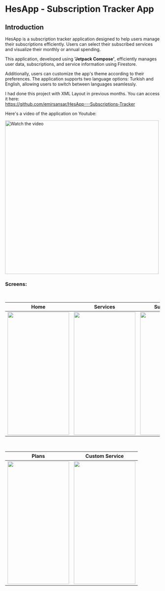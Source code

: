 # HesApp - Subscription Tracker App

## Introduction
HesApp is a subscription tracker application designed to help users manage their subscriptions efficiently. Users can select their subscribed services and visualize their monthly or annual spending.

This application, developed using **'Jetpack Compose'**, efficiently manages user data, subscriptions, and service information using Firestore.

Additionally, users can customize the app's theme according to their preferences. The application supports two language options: Turkish and English, allowing users to switch between languages seamlessly.

I had done this project with XML Layout in previous months. You can access it here: <br> https://github.com/emirsansar/HesApp---Subscriptions-Tracker

Here's a video of the application on Youtube:

<a href="https://youtu.be/OT4P4Kk76Ss" target="_blank">
    <img src="https://img.youtube.com/vi/xzYlwQXcpyA/maxresdefault.jpg" alt="Watch the video" width="500" />
</a>

### Screens: <br>

</br>

| Home | Services | Subscriptions |
| --- | --- | --- |
<img src="https://i.hizliresim.com/rvcg2qb.png" width="200" height="400"/>|<img src="https://i.hizliresim.com/68o7740.png" width="200" height="400"/>|<img src="https://i.hizliresim.com/e67ycf9.png" width="200" height="400"/>

<br>

| Plans | Custom Service | 
| --- | ---- |
<img src="https://i.hizliresim.com/hg09c60.png" width="200" height="400"/>|<img src="https://i.hizliresim.com/f8xabf9.png" width="200" height="400"/>

